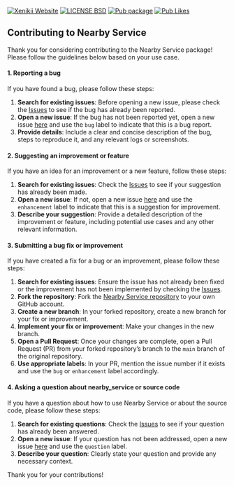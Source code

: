 [![Xenikii Website](https://img.shields.io/badge/-xenikii.one-313866?style=for-the-badge&logoColor=white)](https://xenikii.one)
[![LICENSE BSD](https://img.shields.io/badge/License-BSD-504099?style=for-the-badge)](https://github.com/ksenia312/nearby_service/blob/main/LICENSE)
[![Pub package](https://img.shields.io/pub/v/nearby_service.svg?style=for-the-badge&color=974EC3)](https://pub.dev/packages/nearby_service)
[![Pub Likes](https://img.shields.io/pub/likes/nearby_service?style=for-the-badge&color=FE7BE5)](https://pub.dev/packages/nearby_service)

## Contributing to Nearby Service

Thank you for considering contributing to the Nearby Service package! Please follow the guidelines below based on your
use case.

#### 1. Reporting a bug

If you have found a bug, please follow these steps:

1. **Search for existing issues**: Before opening a new issue, please check
   the [Issues](https://github.com/ksenia312/nearby_service/issues) to see if the bug has already been reported.
2. **Open a new issue**: If the bug has not been reported yet, open a new
   issue [here](https://github.com/ksenia312/nearby_service/issues/new) and use the `bug` label to indicate that this is
   a bug report.
3. **Provide details**: Include a clear and concise description of the bug, steps to reproduce it, and any relevant logs
   or screenshots.

#### 2. Suggesting an improvement or feature

If you have an idea for an improvement or a new feature, follow these steps:

1. **Search for existing issues**: Check the [Issues](https://github.com/ksenia312/nearby_service/issues) to see if your
   suggestion has already been made.
2. **Open a new issue**: If not, open a new issue [here](https://github.com/ksenia312/nearby_service/issues/new) and use
   the `enhancement` label to indicate that this is a suggestion for improvement.
3. **Describe your suggestion**: Provide a detailed description of the improvement or feature, including potential use
   cases and any other relevant information.

#### 3. Submitting a bug fix or improvement

If you have created a fix for a bug or an improvement, please follow these steps:

1. **Search for existing issues**: Ensure the issue has not already been fixed or the improvement has not been
   implemented by checking the [Issues](https://github.com/ksenia312/nearby_service/issues).
2. **Fork the repository**: Fork the [Nearby Service repository](https://github.com/ksenia312/nearby_service) to your
   own GitHub account.
3. **Create a new branch**: In your forked repository, create a new branch for your fix or improvement.
4. **Implement your fix or improvement**: Make your changes in the new branch.
5. **Open a Pull Request**: Once your changes are complete, open a Pull Request (PR) from your forked repository’s
   branch to the `main` branch of the original repository.
6. **Use appropriate labels**: In your PR, mention the issue number if it exists and use the `bug` or `enhancement`
   label accordingly.

#### 4. Asking a question about nearby_service or source code

If you have a question about how to use Nearby Service or about the source code, please follow these steps:

1. **Search for existing questions**: Check the [Issues](https://github.com/ksenia312/nearby_service/issues) to see if
   your question has already been answered.
2. **Open a new issue**: If your question has not been addressed, open a new
   issue [here](https://github.com/ksenia312/nearby_service/issues/new) and use the `question` label.
3. **Describe your question**: Clearly state your question and provide any necessary context.

Thank you for your contributions!
